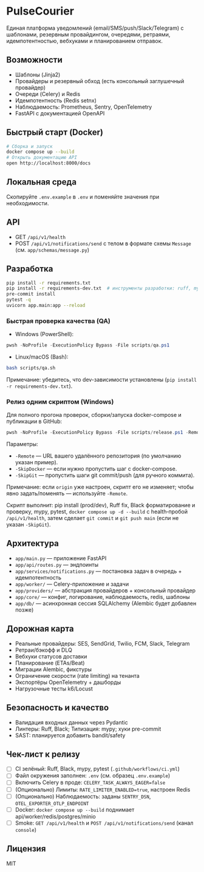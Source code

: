 # PulseCourier

Единая платформа уведомлений (email/SMS/push/Slack/Telegram) с шаблонами, резервным провайдингом, очередями, ретраями, идемпотентностью, вебхуками и планированием отправок.

## Возможности
- Шаблоны (Jinja2)
- Провайдеры и резервный обход (есть консольный заглушечный провайдер)
- Очереди (Celery) и Redis
- Идемпотентность (Redis setnx)
- Наблюдаемость: Prometheus, Sentry, OpenTelemetry
- FastAPI с документацией OpenAPI

## Быстрый старт (Docker)
```bash
# Сборка и запуск
docker compose up --build
# Открыть документацию API
open http://localhost:8000/docs
```

## Локальная среда
Скопируйте `.env.example` в `.env` и поменяйте значения при необходимости.

## API
- GET `/api/v1/health`
- POST `/api/v1/notifications/send` с телом в формате схемы `Message` (см. `app/schemas/message.py`)

## Разработка
```bash
pip install -r requirements.txt
pip install -r requirements-dev.txt  # инструменты разработки: ruff, mypy, black
pre-commit install
pytest -q
uvicorn app.main:app --reload
```

### Быстрая проверка качества (QA)
- Windows (PowerShell):
```powershell
pwsh -NoProfile -ExecutionPolicy Bypass -File scripts/qa.ps1
```
- Linux/macOS (Bash):
```bash
bash scripts/qa.sh
```
Примечание: убедитесь, что dev-зависимости установлены (`pip install -r requirements-dev.txt`).

### Релиз одним скриптом (Windows)
Для полного прогона проверок, сборки/запуска docker-compose и публикации в GitHub:

```powershell
pwsh -NoProfile -ExecutionPolicy Bypass -File scripts/release.ps1 -Remote "https://github.com/R0D10Nq/pulse-courier.git"
```

Параметры:
- `-Remote` — URL вашего удалённого репозитория (по умолчанию указан пример).
- `-SkipDocker` — если нужно пропустить шаг с docker-compose.
- `-SkipGit` — пропустить шаги git commit/push (для ручного коммита).

Примечание: если `origin` уже настроен, скрипт его не изменяет; чтобы явно задать/поменять — используйте `-Remote`.

Скрипт выполнит: pip install (prod/dev), Ruff fix, Black форматирование и проверку, mypy, pytest, `docker compose up -d --build` с health‑пробой `/api/v1/health`, затем сделает `git commit` и `git push main` (если не указан `-SkipGit`).

## Архитектура
- `app/main.py` — приложение FastAPI
- `app/api/routes.py` — эндпоинты
- `app/services/notifications.py` — постановка задач в очередь + идемпотентность
- `app/worker/` — Celery-приложение и задачи
- `app/providers/` — абстракция провайдеров + консольный провайдер
- `app/core/` — конфиг, логирование, наблюдаемость, redis, шаблоны
- `app/db/` — асинхронная сессия SQLAlchemy (Alembic будет добавлен позже)

## Дорожная карта
- Реальные провайдеры: SES, SendGrid, Twilio, FCM, Slack, Telegram
- Ретраи/бэкофф и DLQ
- Вебхуки статусов доставки
- Планирование (ETAs/Beat)
- Миграции Alembic, фикстуры
- Ограничение скорости (rate limiting) на тенанта
- Экспортёры OpenTelemetry + дашборды
- Нагрузочные тесты k6/Locust

## Безопасность и качество
- Валидация входных данных через Pydantic
- Линтеры: Ruff, Black; Типизация: mypy; хуки pre-commit
- SAST: планируется добавить bandit/safety

## Чек-лист к релизу
- [ ] CI зелёный: Ruff, Black, mypy, pytest (`.github/workflows/ci.yml`)
- [ ] Файл окружения заполнен: `.env` (см. образец `.env.example`)
- [ ] Включить Celery в проде: `CELERY_TASK_ALWAYS_EAGER=false`
- [ ] (Опционально) Лимиты: `RATE_LIMITER_ENABLED=true`, настроен Redis
- [ ] (Опционально) Наблюдаемость: заданы `SENTRY_DSN`, `OTEL_EXPORTER_OTLP_ENDPOINT`
- [ ] Docker: `docker compose up --build` поднимает api/worker/redis/postgres/minio
- [ ] Smoke: `GET /api/v1/health` и `POST /api/v1/notifications/send` (канал `console`)

## Лицензия
MIT
